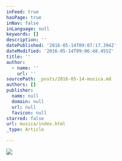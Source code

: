 ```yaml
---
inFeed: true
hasPage: true
inNav: false
inLanguage: null
keywords: []
description: ''
datePublished: '2016-05-14T09:07:17.394Z'
dateModified: '2016-05-14T09:06:48.455Z'
title: ''
author:
  - name: ''
    url: ''
sourcePath: _posts/2016-05-14-musica.md
authors: []
publisher:
  name: null
  domain: null
  url: null
  favicon: null
starred: false
url: musica/index.html
_type: Article

---
```

![](https://the-grid-user-content.s3-us-west-2.amazonaws.com/17a5cd60-70cb-469c-822e-ff6627e9d002.jpg)